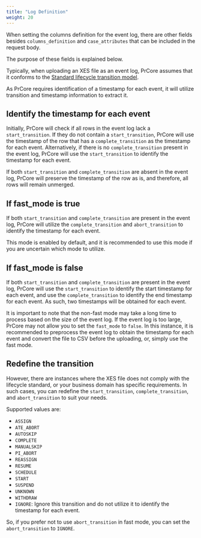 ```yaml
---
title: "Log Definition"
weight: 20
---
```


When setting the columns definition for the event log, there are other fields besides `columns_definition` and `case_attributes` that can be included in the request body.

The purpose of these fields is explained below.

Typically, when uploading an XES file as an event log, PrCore assumes that it conforms to the [Standard lifecycle transition model](https://www.tf-pm.org/resources/xes-standard/about-xes/standard-extensions/lifecycle/standard).

As PrCore requires identification of a timestamp for each event, it will utilize transition and timestamp information to extract it.

## Identify the timestamp for each event

Initially, PrCore will check if all rows in the event log lack a `start_transition`. If they do not contain a `start_transition`, PrCore will use the timestamp of the row that has a `complete_transition` as the timestamp for each event. Alternatively, if there is no `complete_transition` present in the event log, PrCore will use the `start_transition` to identify the timestamp for each event.

If both `start_transition` and `complete_transition` are absent in the event log, PrCore will preserve the timestamp of the row as is, and therefore, all rows will remain unmerged.

## If fast_mode is true

If both `start_transition` and `complete_transition` are present in the event log, PrCore will utilize the `complete_transition` and `abort_transition` to identify the timestamp for each event.

This mode is enabled by default, and it is recommended to use this mode if you are uncertain which mode to utilize.

## If fast_mode is false

If both `start_transition` and `complete_transition` are present in the event log, PrCore will use the `start_transition` to identify the start timestamp for each event, and use the `complete_transition` to identify the end timestamp for each event. As such, two timestamps will be obtained for each event.

It is important to note that the non-fast mode may take a long time to process based on the size of the event log. If the event log is too large, PrCore may not allow you to set the `fast_mode` to `false`. In this instance, it is recommended to preprocess the event log to obtain the timestamp for each event and convert the file to CSV before the uploading, or, simply use the fast mode.

## Redefine the transition

However, there are instances where the XES file does not comply with the lifecycle standard, or your business domain has specific requirements. In such cases, you can redefine the `start_transition`, `complete_transition`, and `abort_transition` to suit your needs.

Supported values are:

- `ASSIGN`
- `ATE_ABORT`
- `AUTOSKIP`
- `COMPLETE`
- `MANUALSKIP`
- `PI_ABORT`
- `REASSIGN`
- `RESUME`
- `SCHEDULE`
- `START`
- `SUSPEND`
- `UNKNOWN`
- `WITHDRAW`
- `IGNORE`: Ignore this transition and do not utilize it to identify the timestamp for each event.

So, if you prefer not to use `abort_transition` in fast mode, you can set the `abort_transition` to `IGNORE`.
